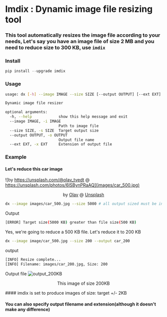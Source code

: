 # Imdix : Dynamic image file resizing tool

### This tool automatically resizes the image file according to your needs, Let's say you have an image file of size 2 MB and you need to reduce size to 300 KB, use `imdix`

### Install
```python
pip install --upgrade imdix 
```

### Usage
```bash
usage: dx [-h] --image IMAGE --size SIZE [--output OUTPUT] [--ext EXT]

Dynamic image file resizer

optional arguments:
  -h, --help            show this help message and exit
  --image IMAGE, -i IMAGE
                        Path to image file
  --size SIZE, -s SIZE  Target output size
  --output OUTPUT, -o OUTPUT
                        Output file name
  --ext EXT, -x EXT     Extension of output file
```

### Example
#### Let's reduce this car image
![by https://unsplash.com/@olav_tvedt @ https://unsplash.com/photos/6lSBynPRaAQ](images/car_500.jpg)

<p align="center">
    by <a href="https://unsplash.com/@olav_tvedt">Olav</a> @ <a href="https://unsplash.com/photos/6lSBynPRaAQ">Unsplash</a>
</p>

```bash
dx --image images/car_500.jpg --size 5000 # all output sized must be in KBs
```
Output
```bash
[ERROR] Target size(5000 KB) greater than file size(500 KB)
```
Yes, we're going to reduce a 500 KB file. Let's reduce it to 200 KB
```bash
dx --image image/car_500.jpg --size 200 --output car_200
```
output
```bash
[INFO] Resize complete...
[INFO] Filename: images/car_200.jpg, Size: 200
```
Output file
![output_200KB](images/car_200.jpg)
<p align="center">This image of size 200KB</p>
#### imdix is set to produce images of size: target +/- 2KB

#### You can also specify output filename and extension(although it doesn't make any difference)
